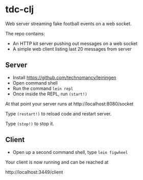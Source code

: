 # tdc-clj

Web server streaming fake football events on a web socket.

The repo contains: 
* An HTTP kit server pushing out messages on a web socket
* A simple web client listing last 20 messages from server

## Server

* Install https://github.com/technomancy/leiningen
* Open command shell
* Run the command ```lein repl```
* Once inside the REPL, run ```(start!)```

At that point your server runs at http://localhost:8080/socket

Type ```(restart!)``` to reload code and restart server. 

Type ```(stop!)``` to stop it.

## Client

* Open up a second command shell, type ```lein figwheel```

Your client is now running and can be reached at 

http://localhost:3449/client
